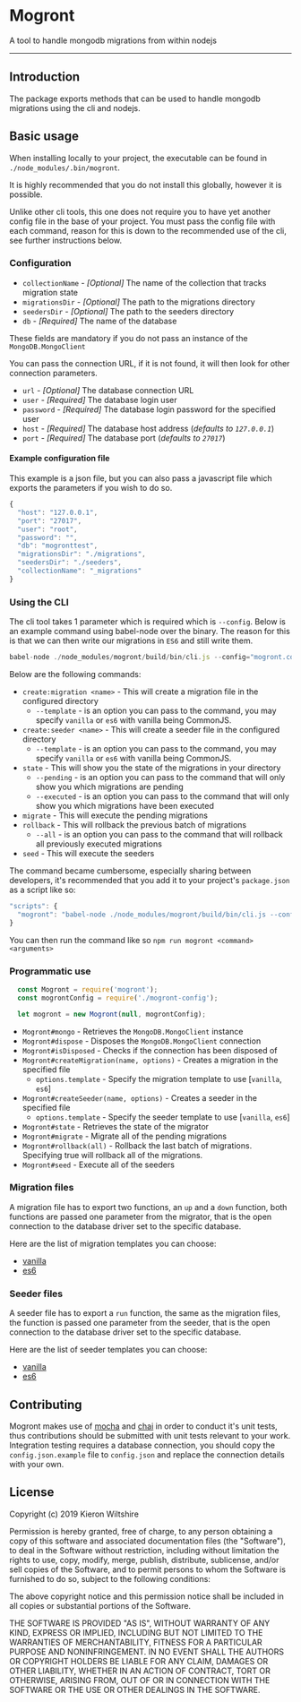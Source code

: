 # Mogront

A tool to handle mongodb migrations from within nodejs

---

## Introduction

The package exports methods that can be used to handle mongodb migrations using the cli and nodejs.

## Basic usage

When installing locally to your project, the executable can be found in `./node_modules/.bin/mogront`.

It is highly recommended that you do not install this globally, however it is possible.

Unlike other cli tools, this one does not require you to have yet another config file in
the base of your project. You must pass the config file with each command, reason for this
is down to the recommended use of the cli, see further instructions below.

### Configuration

- `collectionName` - _[Optional]_ The name of the collection that tracks migration state
- `migrationsDir` - _[Optional]_ The path to the migrations directory
- `seedersDir` - _[Optional]_ The path to the seeders directory
- `db` - _[Required]_ The name of the database

These fields are mandatory if you do not pass an instance of the `MongoDB.MongoClient`

You can pass the connection URL, if it is not found, it will then look for other connection parameters.
- `url` - _[Optional]_ The database connection URL
- `user` - _[Required]_ The database login user
- `password` - _[Required]_ The database login password for the specified user
- `host` - _[Required]_ The database host address (_defaults to `127.0.0.1`_)
- `port` - _[Required]_ The database port (_defaults to `27017`_)

#### Example configuration file

This example is a json file, but you can also pass a javascript file which exports the parameters if you wish to do so.

```JavaScript
{
  "host": "127.0.0.1",
  "port": "27017",
  "user": "root",
  "password": "",
  "db": "mogronttest",
  "migrationsDir": "./migrations",
  "seedersDir": "./seeders",
  "collectionName": "_migrations"
}
```

### Using the CLI

The cli tool takes 1 parameter which is required which is `--config`. Below is an example command using babel-node
over the binary. The reason for this is that we can then write our migrations in `ES6` and still write them.

```JavaScript
babel-node ./node_modules/mogront/build/bin/cli.js --config="mogront.config.js" <options> <command> <arguments>
```

Below are the following commands:
- `create:migration <name>` - This will create a migration file in the configured directory
    - `--template` - is an option you can pass to the command, you may specify `vanilla` or `es6` with vanilla being CommonJS.
- `create:seeder <name>` - This will create a seeder file in the configured directory
    - `--template` - is an option you can pass to the command, you may specify `vanilla` or `es6` with vanilla being CommonJS.
- `state` - This will show you the state of the migrations in your directory
    - `--pending` - is an option you can pass to the command that will only show you which migrations are pending
    - `--executed` - is an option you can pass to the command that will only show you which migrations have been executed
- `migrate` - This will execute the pending migrations
- `rollback` - This will rollback the previous batch of migrations
    - `--all` - is an option you can pass to the command that will rollback all previously executed migrations
- `seed` - This will execute the seeders

The command became cumbersome, especially sharing between developers, it's recommended that you add it
to your project's `package.json` as a script like so:

```JavaScript
"scripts": {
  "mogront": "babel-node ./node_modules/mogront/build/bin/cli.js --config=\"mogront.config.js\" --template=\"es6\""
}
```

You can then run the command like so `npm run mogront <command> <arguments>`

### Programmatic use

```JavaScript
  const Mogront = require('mogront');
  const mogrontConfig = require('./mogront-config');

  let mogront = new Mogront(null, mogrontConfig);
```

- `Mogront#mongo` - Retrieves the `MongoDB.MongoClient` instance
- `Mogront#dispose` - Disposes the `MongoDB.MongoClient` connection
- `Mogront#isDisposed` - Checks if the connection has been disposed of
- `Mogront#createMigration(name, options)` - Creates a migration in the specified file
    - `options.template` - Specify the migration template to use [`vanilla`, `es6`]
- `Mogront#createSeeder(name, options)` - Creates a seeder in the specified file
    - `options.template` - Specify the seeder template to use [`vanilla`, `es6`]
- `Mogront#state` - Retrieves the state of the migrator
- `Mogront#migrate` - Migrate all of the pending migrations
- `Mogront#rollback(all)` - Rollback the last batch of migrations. Specifying true will rollback all of the migrations.
- `Mogront#seed` - Execute all of the seeders

### Migration files

A migration file has to export two functions, an `up` and a `down` function, both functions are passed one parameter
from the migrator, that is the open connection to the database driver set to the specific database.

Here are the list of migration templates you can choose:

- [vanilla][3]
- [es6][4]

### Seeder files

A seeder file has to export a `run` function, the same as the migration files, the function is passed one parameter
from the seeder, that is the open connection to the database driver set to the specific database.

Here are the list of seeder templates you can choose:

- [vanilla][3]
- [es6][4]

## Contributing

Mogront makes use of [mocha][1] and [chai](2) in order to conduct it's unit tests, thus contributions
should be submitted with unit tests relevant to your work. Integration testing requires a database
connection, you should copy the `config.json.example` file to `config.json` and replace the
connection details with your own.

## License

Copyright (c) 2019 Kieron Wiltshire

Permission is hereby granted, free of charge, to any person obtaining a copy
of this software and associated documentation files (the "Software"), to deal
in the Software without restriction, including without limitation the rights
to use, copy, modify, merge, publish, distribute, sublicense, and/or sell
copies of the Software, and to permit persons to whom the Software is
furnished to do so, subject to the following conditions:

The above copyright notice and this permission notice shall be included in all
copies or substantial portions of the Software.

THE SOFTWARE IS PROVIDED "AS IS", WITHOUT WARRANTY OF ANY KIND, EXPRESS OR
IMPLIED, INCLUDING BUT NOT LIMITED TO THE WARRANTIES OF MERCHANTABILITY,
FITNESS FOR A PARTICULAR PURPOSE AND NONINFRINGEMENT. IN NO EVENT SHALL THE
AUTHORS OR COPYRIGHT HOLDERS BE LIABLE FOR ANY CLAIM, DAMAGES OR OTHER
LIABILITY, WHETHER IN AN ACTION OF CONTRACT, TORT OR OTHERWISE, ARISING FROM,
OUT OF OR IN CONNECTION WITH THE SOFTWARE OR THE USE OR OTHER DEALINGS IN THE
SOFTWARE.

[1]: https://www.npmjs.com/package/mocha
[2]: https://www.npmjs.com/package/chai
[3]: https://github.com/KieronWiltshire/node-mogront/blob/master/src/stubs/vanilla.js
[4]: https://github.com/KieronWiltshire/node-mogront/blob/master/src/stubs/es6.js
